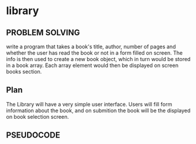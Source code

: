# library

## PROBLEM SOLVING

write a program that takes a book's title, author, number of pages and whether the user has read the book or not
in a form filled on screen. The info is then used to create a new book object, which in turn would be stored in
a book array. Each array element would then be displayed on screen books section.

## Plan

The Library will have a very simple user interface. Users will fill form information about the book,
and on submition the book will be the displayed on book selection screen.

## PSEUDOCODE
